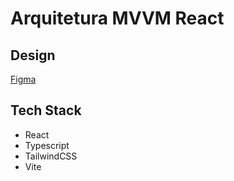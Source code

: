 # Arquitetura MVVM React

## Design

[Figma](<https://www.figma.com/file/UGUcDm9s1n28UFcmwoPjeO/Shopping-Cart-(Community)?node-id=7%3A2&mode=dev>)

## Tech Stack

- React
- Typescript
- TailwindCSS
- Vite
